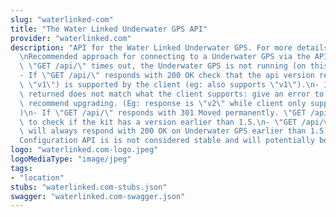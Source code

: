 ```yaml
---
slug: "waterlinked-com"
title: "The Water Linked Underwater GPS API"
provider: "waterlinked.com"
description: "API for the Water Linked Underwater GPS. For more details: http://www.waterlinked.com\n\
  \nRecommended approach for connecting to a Underwater GPS via the API is:\n- If\
  \ \"GET /api/\" times out, the Underwater GPS is not running (on this IP address)\n\
  - If \"GET /api/\" responds with 200 OK check that the api version returrned (eg\
  \ \"v1\") is supported by the client (eg: also supports \"v1\").\n- If the api version\
  \ returned does not match what the client supports: give an error to the user and\
  \ recommend upgrading. (Eg: response is \"v2\" while client only supports \"v1\"\
  )\n- If \"GET /api/\" responds with 301 Moved permanently. \"GET /api/v1/version\"\
  \ to check if the kit has a version earlier than 1.5.\n- \"GET /api/v1/version\"\
  \ will always respond with 200 OK on Underwater GPS earlier than 1.5 release.\n\n\
  Configuration API is is not considered stable and will potentially be changed"
logo: "waterlinked.com-logo.jpeg"
logoMediaType: "image/jpeg"
tags:
- "location"
stubs: "waterlinked.com-stubs.json"
swagger: "waterlinked.com-swagger.json"
---
```


